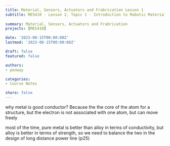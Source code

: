 ```yaml
---
title: Material, Sensors, Actuators and Frabrication Lesson 1
subtitle: ME5410 - Lesson 2, Topic 1 - Introduction to Robotic Materials
 
summary: Material, Sensors, Actuators and Frabrication
projects: [ME5410]

date: '2023-08-15T00:00:00Z'
lastmod: '2023-08-15T00:00:00Z'

draft: false
featured: false

authors:
- penway

categories:
- Course Notes

share: false
---
```


why metal is good conductor? Because the the core of the atom for a structure, but the electron is not associated with one atom, but can move freely

most of the time, pure metal is better than alloy in terms of conductivity, but alloy is better in terms of strength, so we need to balance the two in the design of long distance power line (p25)

